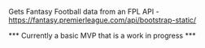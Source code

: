 Gets Fantasy Football data from an FPL API - https://fantasy.premierleague.com/api/bootstrap-static/

*** Currently a basic MVP that is a work in progress ***
